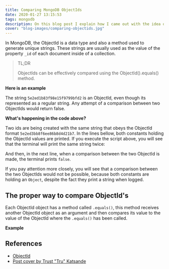 ```yaml
---
title: Comparing MongoDB ObjectIds
date: 2020-01-27 13:15:53
tags: mongodb
description: On this blog post I explain how I came out with the idea of building a shortening service
cover: "blog-images/comparing-objectids.jpg"
---
```


In MongoDB, the ObjectId is a data type and also a method used to generate unique strings. These strings are usually used as the value of the property `_id` of each document inside of a collection.

> TL;DR
>
> ObjectIds can be effectively compared using the ObjectId().equals() method.

**Here is an example**

<script src="https://gist.github.com/flowck/79bfe0cd7be2ebfc4a59dbf0ad0a3ce7.js"></script>

The string `5e2ed1b83f98e15f9799bfd2` is an ObjectId, even though its represented as a regular string. Any attempt of a comparison between two ObjectIds would return false.

<script src="https://gist.github.com/flowck/5aa176a5ed11373ffc3686ac91b6f0b3.js"></script>

**What's happening in the code above?**

Two ids are being created with the same string that obeys the ObjectId format `5e2ed3bb8f6ee86b8d4d21b7`. In the lines bellow, both constants holding the ObjectId values are printed. If you execute the script above, you will see that the terminal will print the same string twice:

<script src="https://gist.github.com/flowck/a9ea4c4c1ec73fc0f60f3302a350fcf3.js"></script>

And then, in the next line, when a comparison between the two ObjectId is made, the terminal prints `false`.

If you pay attention more closely, you will see that a comparison between the two ObjectIds would not be possible, because both constants are holding an `Object`, despite the fact they print a string when logged.

## The proper way to compare ObjectId's

Each ObjectId object has a method called `.equals()`, this method receives another ObjectId object as an argument and then compares its value to the value of the ObjectId where the `.equals()` has been called.

**Example**

<script src="https://gist.github.com/flowck/fa672aba33a81a37737026e4d4faa312.js"></script>

## References

- [ObjectId](https://docs.mongodb.com/manual/reference/method/ObjectId/)
- [Post cover by Trust "Tru" Katsande](https://unsplash.com/photos/xcneHTn8DUI)
